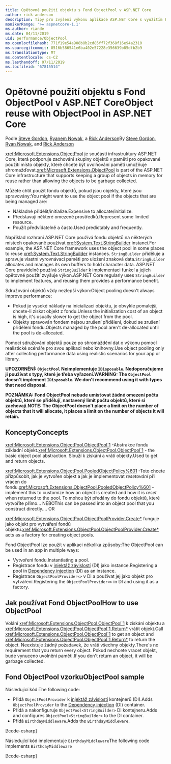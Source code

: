 ```yaml
---
title: Opětovné použití objektu s Fond ObjectPool v ASP.NET Core
author: rick-anderson
description: Tipy pro zvýšení výkonu aplikace ASP.NET Core s využitím Fond ObjectPool.
monikerRange: '>= aspnetcore-1.1'
ms.author: riande
ms.date: 04/11/2019
uid: performance/ObjectPool
ms.openlocfilehash: 771f19e54a908b8b2cd85ff72f368f16e94a2310
ms.sourcegitcommit: 8516b586541e6ba402e57228e356639b85dfb2b9
ms.translationtype: MT
ms.contentlocale: cs-CZ
ms.lasthandoff: 07/11/2019
ms.locfileid: "67815514"
---
```

# <a name="object-reuse-with-objectpool-in-aspnet-core"></a><span data-ttu-id="83d1f-103">Opětovné použití objektu s Fond ObjectPool v ASP.NET Core</span><span class="sxs-lookup"><span data-stu-id="83d1f-103">Object reuse with ObjectPool in ASP.NET Core</span></span>

<span data-ttu-id="83d1f-104">Podle [Steve Gordon](https://twitter.com/stevejgordon), [Ryanem Nowak](https://github.com/rynowak), a [Rick Anderson](https://twitter.com/RickAndMSFT)</span><span class="sxs-lookup"><span data-stu-id="83d1f-104">By [Steve Gordon](https://twitter.com/stevejgordon), [Ryan Nowak](https://github.com/rynowak), and [Rick Anderson](https://twitter.com/RickAndMSFT)</span></span>

<span data-ttu-id="83d1f-105"><xref:Microsoft.Extensions.ObjectPool> je součástí infrastruktury ASP.NET Core, která podporuje zachování skupiny objektů v paměti pro opakované použití místo objekty, které chcete být uvolňování paměti umožňuje shromažďovat.</span><span class="sxs-lookup"><span data-stu-id="83d1f-105"><xref:Microsoft.Extensions.ObjectPool> is part of the ASP.NET Core infrastructure that supports keeping a group of objects in memory for reuse rather than allowing the objects to be garbage collected.</span></span>

<span data-ttu-id="83d1f-106">Můžete chtít použít fondu objektů, pokud jsou objekty, které jsou spravovány:</span><span class="sxs-lookup"><span data-stu-id="83d1f-106">You might want to use the object pool if the objects that are being managed are:</span></span>

- <span data-ttu-id="83d1f-107">Nákladné přidělit/initialize.</span><span class="sxs-lookup"><span data-stu-id="83d1f-107">Expensive to allocate/initialize.</span></span>
- <span data-ttu-id="83d1f-108">Představují některé omezené prostředků.</span><span class="sxs-lookup"><span data-stu-id="83d1f-108">Represent some limited resource.</span></span>
- <span data-ttu-id="83d1f-109">Použít předvídatelně a často.</span><span class="sxs-lookup"><span data-stu-id="83d1f-109">Used predictably and frequently.</span></span>

<span data-ttu-id="83d1f-110">Například rozhraní ASP.NET Core používá fondu objektů na některých místech opakovaně používat <xref:System.Text.StringBuilder> instancí.</span><span class="sxs-lookup"><span data-stu-id="83d1f-110">For example, the ASP.NET Core framework uses the object pool in some places to reuse <xref:System.Text.StringBuilder> instances.</span></span> <span data-ttu-id="83d1f-111">`StringBuilder` přiděluje a spravuje vlastní vyrovnávací paměti pro uložení znaková data.</span><span class="sxs-lookup"><span data-stu-id="83d1f-111">`StringBuilder` allocates and manages its own buffers to hold character data.</span></span> <span data-ttu-id="83d1f-112">ASP.NET Core pravidelně používá `StringBuilder` k implementaci funkcí a jejich opětovné použití zvyšuje výkon.</span><span class="sxs-lookup"><span data-stu-id="83d1f-112">ASP.NET Core regularly uses `StringBuilder` to implement features, and reusing them provides a performance benefit.</span></span>

<span data-ttu-id="83d1f-113">Sdružování objektů vždy nezlepší výkon:</span><span class="sxs-lookup"><span data-stu-id="83d1f-113">Object pooling doesn't always improve performance:</span></span>

- <span data-ttu-id="83d1f-114">Pokud je vysoké náklady na inicializaci objektu, je obvykle pomalejší, chcete-li získat objekt z fondu.</span><span class="sxs-lookup"><span data-stu-id="83d1f-114">Unless the initialization cost of an object is high, it's usually slower to get the object from the pool.</span></span>
- <span data-ttu-id="83d1f-115">Objekty spravován fondem nejsou zrušení přidělení, dokud se zrušení přidělení fondu.</span><span class="sxs-lookup"><span data-stu-id="83d1f-115">Objects managed by the pool aren't de-allocated until the pool is de-allocated.</span></span>

<span data-ttu-id="83d1f-116">Pomocí sdružování objektů pouze po shromáždění dat o výkonu pomocí realistické scénáře pro svou aplikaci nebo knihovny.</span><span class="sxs-lookup"><span data-stu-id="83d1f-116">Use object pooling only after collecting performance data using realistic scenarios for your app or library.</span></span>

<span data-ttu-id="83d1f-117">**UPOZORNĚNÍ: `ObjectPool` Neimplementuje `IDisposable`. Nedoporučujeme ji používat s typy, které je třeba vyřazení.**</span><span class="sxs-lookup"><span data-stu-id="83d1f-117">**WARNING: The `ObjectPool` doesn't implement `IDisposable`. We don't recommend using it with types that need disposal.**</span></span>

<span data-ttu-id="83d1f-118">**POZNÁMKA: Fond ObjectPool nebude umisťovat žádné omezení počtu objektů, které se přidělují, nastavený limit počtu objektů, které si zachovají.**</span><span class="sxs-lookup"><span data-stu-id="83d1f-118">**NOTE: The ObjectPool doesn't place a limit on the number of objects that it will allocate, it places a limit on the number of objects it will retain.**</span></span>

## <a name="concepts"></a><span data-ttu-id="83d1f-119">Koncepty</span><span class="sxs-lookup"><span data-stu-id="83d1f-119">Concepts</span></span>

<span data-ttu-id="83d1f-120"><xref:Microsoft.Extensions.ObjectPool.ObjectPool`1> -Abstrakce fondu základní objekt.</span><span class="sxs-lookup"><span data-stu-id="83d1f-120"><xref:Microsoft.Extensions.ObjectPool.ObjectPool`1> - the basic object pool abstraction.</span></span> <span data-ttu-id="83d1f-121">Slouží k získání a vrátí objekty.</span><span class="sxs-lookup"><span data-stu-id="83d1f-121">Used to get and return objects.</span></span>

<span data-ttu-id="83d1f-122"><xref:Microsoft.Extensions.ObjectPool.PooledObjectPolicy%601> -Toto chcete přizpůsobit, jak je vytvořen objekt a jak je implementovat *resetování* při vrácen do fondu.</span><span class="sxs-lookup"><span data-stu-id="83d1f-122"><xref:Microsoft.Extensions.ObjectPool.PooledObjectPolicy%601> - implement this to customize how an object is created and how it is *reset* when returned to the pool.</span></span> <span data-ttu-id="83d1f-123">To mohou být předány do fondu objektů, které vytvoříte přímo... NEBO</span><span class="sxs-lookup"><span data-stu-id="83d1f-123">This can be passed into an object pool that you construct directly.... OR</span></span>

<span data-ttu-id="83d1f-124"><xref:Microsoft.Extensions.ObjectPool.ObjectPoolProvider.Create*> funguje jako objekt pro vytváření fondů objektu.</span><span class="sxs-lookup"><span data-stu-id="83d1f-124"><xref:Microsoft.Extensions.ObjectPool.ObjectPoolProvider.Create*> acts as a factory for creating object pools.</span></span>
<!-- REview, there is no ObjectPoolProvider<T> -->

<span data-ttu-id="83d1f-125">Fond ObjectPool lze použít v aplikaci několika způsoby:</span><span class="sxs-lookup"><span data-stu-id="83d1f-125">The ObjectPool can be used in an app in multiple ways:</span></span>

* <span data-ttu-id="83d1f-126">Vytvoření fondu.</span><span class="sxs-lookup"><span data-stu-id="83d1f-126">Instantiating a pool.</span></span>
* <span data-ttu-id="83d1f-127">Registrace fondu v [injektáž závislostí](xref:fundamentals/dependency-injection) (DI) jako instance.</span><span class="sxs-lookup"><span data-stu-id="83d1f-127">Registering a pool in [Dependency injection](xref:fundamentals/dependency-injection) (DI) as an instance.</span></span>
* <span data-ttu-id="83d1f-128">Registrace `ObjectPoolProvider<>` v DI a používat jej jako objekt pro vytváření.</span><span class="sxs-lookup"><span data-stu-id="83d1f-128">Registering the `ObjectPoolProvider<>` in DI and using it as a factory.</span></span>

## <a name="how-to-use-objectpool"></a><span data-ttu-id="83d1f-129">Jak používat Fond ObjectPool</span><span class="sxs-lookup"><span data-stu-id="83d1f-129">How to use ObjectPool</span></span>

<span data-ttu-id="83d1f-130">Volání <xref:Microsoft.Extensions.ObjectPool.ObjectPool`1> k získání objektu a <xref:Microsoft.Extensions.ObjectPool.ObjectPool`1.Return*> vrátit objekt.</span><span class="sxs-lookup"><span data-stu-id="83d1f-130">Call <xref:Microsoft.Extensions.ObjectPool.ObjectPool`1> to get an object and <xref:Microsoft.Extensions.ObjectPool.ObjectPool`1.Return*> to return the object.</span></span>  <span data-ttu-id="83d1f-131">Neexistuje žádný požadavek, že vrátí všechny objekty.</span><span class="sxs-lookup"><span data-stu-id="83d1f-131">There's no requirement that you return every object.</span></span> <span data-ttu-id="83d1f-132">Pokud nechcete vracet objekt, bude vynuceno uvolnění paměti.</span><span class="sxs-lookup"><span data-stu-id="83d1f-132">If you don't return an object, it will be garbage collected.</span></span>

## <a name="objectpool-sample"></a><span data-ttu-id="83d1f-133">Fond ObjectPool vzorku</span><span class="sxs-lookup"><span data-stu-id="83d1f-133">ObjectPool sample</span></span>

<span data-ttu-id="83d1f-134">Následující kód:</span><span class="sxs-lookup"><span data-stu-id="83d1f-134">The following code:</span></span>

* <span data-ttu-id="83d1f-135">Přidá `ObjectPoolProvider` k [injektáž závislostí](xref:fundamentals/dependency-injection) kontejnerů (DI).</span><span class="sxs-lookup"><span data-stu-id="83d1f-135">Adds `ObjectPoolProvider` to the [Dependency injection](xref:fundamentals/dependency-injection) (DI) container.</span></span>
* <span data-ttu-id="83d1f-136">Přidá a nakonfiguruje `ObjectPool<StringBuilder>` DI kontejneru.</span><span class="sxs-lookup"><span data-stu-id="83d1f-136">Adds and configures `ObjectPool<StringBuilder>` to the DI container.</span></span>
* <span data-ttu-id="83d1f-137">Přidá `BirthdayMiddleware`.</span><span class="sxs-lookup"><span data-stu-id="83d1f-137">Adds the `BirthdayMiddleware`.</span></span>

[!code-csharp[](ObjectPool/ObjectPoolSample/Startup.cs?name=snippet)]

<span data-ttu-id="83d1f-138">Následující kód implementuje `BirthdayMiddleware`</span><span class="sxs-lookup"><span data-stu-id="83d1f-138">The following code implements `BirthdayMiddleware`</span></span>

[!code-csharp[](ObjectPool/ObjectPoolSample/BirthdayMiddleware.cs?name=snippet)]
